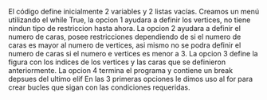 El código define inicialmente 2 variables y 2 listas vacías. Creamos un menú utilizando el while True, la opcion 1 ayudara a definir los vertices, no tiene nindun tipo de restriccion hasta ahora. 
La opcion 2 ayudara a definir el numero de caras, posee restricciones dependiendo de si el numero de caras es mayor al numero de vertices, asi mismo no se podra definir el numero de caras si el numero e vertices 
es menor a 3.
La opcion 3 define la figura con los indices de los vertices y las caras que se definieron anteriormente. 
La opcion 4 termina el programa y contiene un break depsues del ultimo elif 
En las 3 primeras opciones le dimos uso al for para crear bucles que sigan con las condiciones requeridas. 
